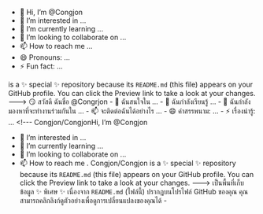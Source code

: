 - 👋 Hi, I’m @Congjon
- 👀 I’m interested in ...
- 🌱 I’m currently learning ...
- 💞️ I’m looking to collaborate on ...
- 📫 How to reach me ...
- 😄 Pronouns: ...
- ⚡ Fun fact: ...

<!---
Congjon/CongjonHi, I’m @Congjon
- 👀 I’m interested in ...
- 🌱 I’m currently learning ...
- 💞️ I’m looking to collaborate on ...
- 📫 How to reach me ...
- 😄 Pronouns: ...
- ⚡ Fun fact: ...

<!---
Congjon/Congjon is a ✨ special ✨ repository because its `README.md` (this file) appears on your GitHub profile.
You can click the Preview link to take a look at your changes.
--->
 is a ✨ special ✨ repository because its `README.md` (this file) appears on your GitHub profile.
You can click the Preview link to take a look at your changes.
--->
 😏 สวัสดี ฉันชื่อ @Congrjon - 👀 ฉันสนใจใน ... - 🌱 ฉันกำลังเรียนรู้ ... - 💞️ ฉันกำลังมองหาที่จะทำงานร่วมกันใน ... - 📫 จะติดต่อฉันได้อย่างไร ... - 😄 คำสรรพนาม: ... - ⚡ เรื่องน่ารู้: ... <!---
Congjon/CongjonHi, I’m @Congjon
- 👀 I’m interested in ...
- 🌱 I’m currently learning ...
- 💞️ I’m looking to collaborate on ...
- 📫 How to reach me .
Congjon/Congjon is a ✨ special ✨ repository because its `README.md` (this file) appears on your GitHub profile.
You can click the Preview link to take a look at your changes.
---> เป็นพื้นที่เก็บข้อมูล ✨ พิเศษ ✨ เนื่องจาก `README.md` (ไฟล์นี้) ปรากฏบนโปรไฟล์ GitHub ของคุณ คุณสามารถคลิกลิงก์ดูตัวอย่างเพื่อดูการเปลี่ยนแปลงของคุณได้ -
